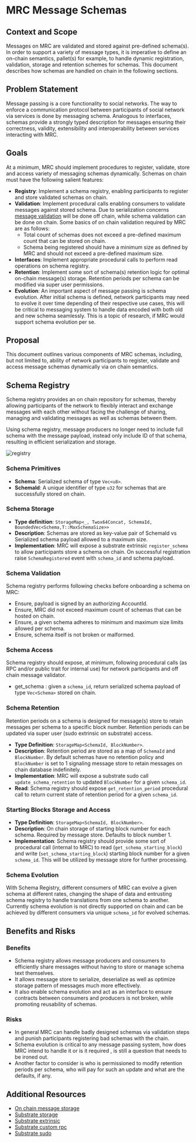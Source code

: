 # MRC Message Schemas

## Context and Scope

Messages on MRC are validated and stored against pre-defined schema(s). In order to support a variety of message types, it is imperative to define an on-chain semantics, pallet(s) for example, to handle dynamic registration, validation, storage and retention schemes for schemas.
This document describes how schemas are handled on chain in the following sections.

## Problem Statement

Message passing is a core functionality to social networks. The way to enforce a communication protocol between participants of social network via services is done by messaging schema. Analogous to interfaces, schemas provide a strongly typed description for messages ensuring their correctness, validity, extensibility and interoperability between services interacting with MRC.

## Goals

At a minimum, MRC should implement procedures to register, validate, store and access variety of messaging schemas dynamically. Schemas on chain must have the following salient features:

- **Registry**: Implement a schema registry, enabling participants to register and store validated schemas on chain.
- **Validation**: Implement procedural calls enabling consumers to validate messages against stored schema. Due to serialization concerns [message validation](./OnChainMessageStorage.md) will be done off chain, while schema validation can be done on chain. Some basics of on chain validation required by MRC are as follows:
  - Total count of schemas does not exceed a pre-defined maximum count that can be stored on chain.
  - Schema being registered should have a minimum size as defined by MRC and should not exceed a pre-defined maximum size.
- **Interfaces**: Implement appropriate procedural calls to perform read operations on schema registry.
- **Retention**: Implement some sort of schema(s) retention logic  for optimal on-chain message(s) storage. Retention periods per schema can be modified via super user permissions.
- **Evolution**: An important aspect of message passing is  schema evolution. After initial schema is defined, network participants may need to evolve it over time depending of their respective use cases, this will be critical to messaging system to handle data encoded with both old and new schema seamlessly. This is a topic of research, if MRC would support schema evolution per se.

## Proposal

This document outlines various components of MRC schemas, including, but not limited to, ability of network participants to register, validate and access message schemas dynamically via on chain semantics.

## Schema Registry

Schema registry provides an on chain repository for schemas, thereby allowing participants of the network to flexibly interact and exchange messages with each other without facing the challenge of sharing, managing and validating messages as well as schemas between them.

Using schema registry, message producers no longer need to include full schema with the message payload, instead only include ID of that schema, resulting in efficient serialization and storage.

![registry](https://user-images.githubusercontent.com/61435908/163263866-adf36d23-0968-42cd-8d50-6025bb7c455b.png)

### Schema Primitives

- **Schema**: Serialized schema of type ```Vec<u8>```.
- **SchemaId**: A unique identifier of type ```u32``` for schemas that are successfully stored on chain.

### Schema Storage

- **Type definition**: ```StorageMap<_, Twox64Concat, SchemaId, BoundedVec<Schema,T::MaxSchemaSize>>```
- **Description**: Schemas are stored as key-value pair of SchemaId vs Serialized schema payload allowed to a maximum size.
- **Implementation**: MRC will expose a substrate extrinsic ``` register_schema ``` to allow participants store a schema on chain. On successful registration raise ```SchemaRegistered``` event with ```schema_id``` and schema payload.

### Schema Validation

Schema registry performs following checks before onboarding a schema on MRC:

- Ensure, payload is signed by an authorizing AccountId.
- Ensure, MRC did not exceed maximum count of schemas that can be hosted on chain.
- Ensure, a given schema adheres to minimum and maximum size limits allowed per schema.
- Ensure, schema itself is not broken or malformed.

### Schema Access

Schema registry should expose, at minimum, following procedural calls (as RPC and/or public trait for internal use) for network participants and off chain message validator.

- get_schema : given a ```schema_id```, return serialized schema payload of type ```Vec<Schema>``` stored on chain.

### Schema Retention

Retention periods on a schema is designed for message(s) store to retain messages per schema to a specific block number. Retention periods can be updated via super user (sudo extrinsic on substrate) access.

- **Type Definition**: ```StorageMap<SchemaId, BlockNumber>```.
- **Description**: Retention period are stored as a map of ```SchemaId``` and ```BlockNumber```. By default schemas have no retention policy and ```BlockNumber``` is set to 1 signaling message store to retain messages on chain database indefinitely.
- **Implementation**: MRC will expose a substrate  sudo call ```update_schema_retention``` to updated ```BlockNumber``` for a given ```schema_id```.
- **Read**: Schema registry should expose ```get_retention_period``` procedural call to return current state of retention period for a given ```schema_id```.

### Starting Blocks Storage and Access

- **Type Definition**: ```StorageMap<SchemaId, BlockNumber>```.
- **Description**: On chain storage of starting block number for each schema. Required by message store. Defaults to block number 1.
- **Implementation**: Schema registry should provide some sort of procedural call (internal to MRC) to read (```get_schema_starting_block```) and write (```set_schema_starting_block```) starting block number for a given ```schema_id```. This will be utilized by message store for further processing.

### Schema Evolution

With Schema Registry, different consumers of MRC can evolve a given schema at different rates, changing the shape of data and entrusting schema registry to handle translations from one schema to another. Currently schema evolution is not directly supported on chain and can be achieved by different consumers via unique ```schema_id``` for evolved schemas.

## Benefits and Risks

### Benefits

- Schema registry allows message producers and consumers to efficiently share messages without having to store or manage schema text themselves.
- It allows message store to serialize, deserialize as well as optimize storage pattern of messages much more effectively.
- It also enable schema evolution and act as an interface to ensure contracts between consumers and producers is not broken, while promoting reusability of schemas.

### Risks

- In general MRC can handle badly designed schemas via validation steps and punish participants registering bad schemas with the chain.
- Schema evolution is critical to any message passing system, how does MRC intend to handle it or is it required , is still a question that needs to be ironed out.
- Another factor to consider is who is permissioned to modify retention periods per schema, who will pay for such an update and what are the defaults, if any.

## Additional Resources

- [On chain message storage](./OnChainMessageStorage.md)
- [Substrate storage](https://docs.substrate.io/v3/runtime/storage/)
- [Substrate extrinsic](https://docs.substrate.io/v3/concepts/extrinsics/)
- [Substrate custom rpc](https://docs.substrate.io/v3/runtime/custom-rpcs/)
- [Substrate sudo](https://www.shawntabrizi.com/substrate/the-sudo-story-in-substrate/)
